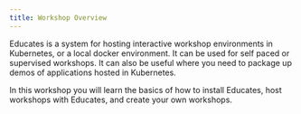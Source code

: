 ```yaml
---
title: Workshop Overview
---
```


Educates is a system for hosting interactive workshop environments in
Kubernetes, or a local docker environment. It can be used for self paced or
supervised workshops. It can also be useful where you need to package up demos
of applications hosted in Kubernetes.

In this workshop you will learn the basics of how to install Educates, host
workshops with Educates, and create your own workshops.
